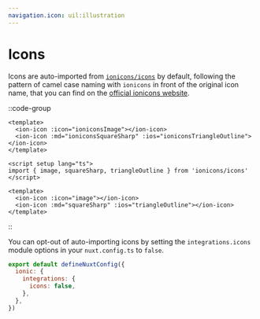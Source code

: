 ```yaml
---
navigation.icon: uil:illustration
---
```


# Icons

Icons are auto-imported from [`ionicons/icons`](https://github.com/ionic-team/ionicons) by default, following the pattern of camel case naming with `ionicons` in front of the original icon name, that you can find on the [official ionicons website](https://ionic.io/ionicons).

::code-group

```vue [Auto-imported icons]
<template>
  <ion-icon :icon="ioniconsImage"></ion-icon>
  <ion-icon :md="ioniconsSquareSharp" :ios="ioniconsTriangleOutline"></ion-icon>
</template>
```

```vue [Manual imports]
<script setup lang="ts">
import { image, squareSharp, triangleOutline } from 'ionicons/icons'
</script>

<template>
  <ion-icon :icon="image"></ion-icon>
  <ion-icon :md="squareSharp" :ios="triangleOutline"></ion-icon>
</template>
```

::

You can opt-out of auto-importing icons by setting the `integrations.icons` module options in your `nuxt.config.ts` to `false`.

```js
export default defineNuxtConfig({
  ionic: {
    integrations: {
      icons: false,
    },
  },
})
```
